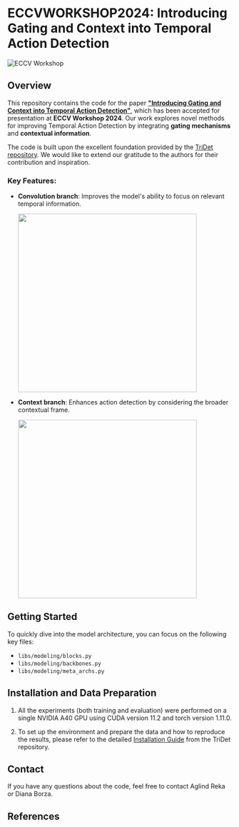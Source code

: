 # **ECCVWORKSHOP2024**: Introducing Gating and Context into Temporal Action Detection

![ECCV Workshop](https://github.com/user-attachments/assets/f0c2c2eb-064d-4762-911f-710d5fb551d2)

## Overview

This repository contains the code for the paper [**"Introducing Gating and Context into Temporal Action Detection"**](http://www.arxiv.org/abs/2409.04205), which has been accepted for presentation at **ECCV Workshop 2024**. Our work explores novel methods for improving Temporal Action Detection by integrating **gating mechanisms** and **contextual information**.

The code is built upon the excellent foundation provided by the [TriDet repository](https://github.com/dingfengshi/TriDet/tree/master?tab=readme-ov-file). We would like to extend our gratitude to the authors for their contribution and inspiration.

### Key Features:

- **Convolution branch**: Improves the model's ability to focus on relevant temporal information.
  
  <img src="https://github.com/user-attachments/assets/ebaea9ba-5adc-4e57-a858-20343aef4b5f" width="400"/>

- **Context branch**: Enhances action detection by considering the broader contextual frame.
  
  <img src="https://github.com/user-attachments/assets/0ac582b9-efc6-4cc3-ae95-7ed54a6f162b" width="400"/>


## Getting Started

To quickly dive into the model architecture, you can focus on the following key files:
- `libs/modeling/blocks.py`
- `libs/modeling/backbones.py`
- `libs/modeling/meta_archs.py`

## Installation and Data Preparation

1. All the experiments (both training and evaluation) were performed on a single NVIDIA A40 GPU using CUDA version 11.2 and torch version 1.11.0.

2. To set up the environment and prepare the data and how to reproduce the results, please refer to the detailed [Installation Guide](https://github.com/dingfengshi/TriDet/tree/master?tab=readme-ov-file) from the TriDet repository.


## Contact
If you have any questions about the code, feel free to contact Aglind Reka or Diana Borza.

## References
